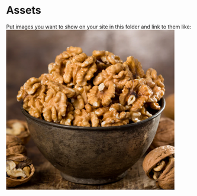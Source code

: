 # Assets
Put images you want to show on your site in this folder and link to them like:
![Alt text](./assets/Capture.png)
